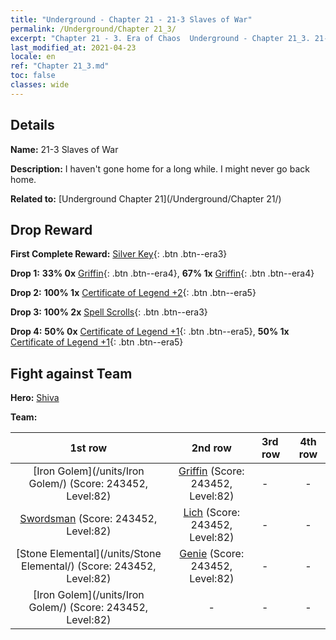 ```yaml
---
title: "Underground - Chapter 21 - 21-3 Slaves of War"
permalink: /Underground/Chapter 21_3/
excerpt: "Chapter 21 - 3. Era of Chaos  Underground - Chapter 21_3. 21-3 Slaves of War"
last_modified_at: 2021-04-23
locale: en
ref: "Chapter 21_3.md"
toc: false
classes: wide
---
```


## Details

 **Name:** 21-3 Slaves of War

 **Description:** I haven't gone home for a long while. I might never go back home.

 **Related to:** [Underground Chapter 21](/Underground/Chapter 21/)

## Drop Reward

 **First Complete Reward:** [Silver Key](/Items/con_693/){: .btn .btn--era3}

 **Drop 1:** **33% 0x** [Griffin](/Items/unt_192/){: .btn .btn--era4}, **67% 1x** [Griffin](/Items/unt_192/){: .btn .btn--era4}

 **Drop 2:** **100% 1x** [Certificate of Legend +2](/Items/mat_81/){: .btn .btn--era5}

 **Drop 3:** **100% 2x** [Spell Scrolls](/Items/con_694/){: .btn .btn--era3}

 **Drop 4:** **50% 0x** [Certificate of Legend +1](/Items/mat_74/){: .btn .btn--era5}, **50% 1x** [Certificate of Legend +1](/Items/mat_74/){: .btn .btn--era5}


## Fight against Team
 **Hero:** [Shiva](/heroes/Shiva/)

 **Team:**


  | 1st row | 2nd row | 3rd row | 4th row |
  |:----:|:----:|:----|:----:|
  | [Iron Golem](/units/Iron Golem/) (Score: 243452, Level:82)  | [Griffin](/units/Griffin/) (Score: 243452, Level:82)  | - | - |
  | [Swordsman](/units/Swordsman/) (Score: 243452, Level:82)  | [Lich](/units/Lich/) (Score: 243452, Level:82)  | - | - |
  | [Stone Elemental](/units/Stone Elemental/) (Score: 243452, Level:82)  | [Genie](/units/Genie/) (Score: 243452, Level:82)  | - | - |
  | [Iron Golem](/units/Iron Golem/) (Score: 243452, Level:82)  | - | - | - |


